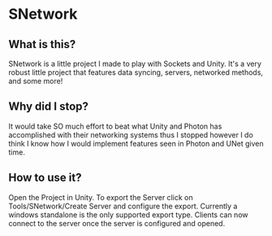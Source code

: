 # SNetwork

## What is this?

SNetwork is a little project I made to play with Sockets and Unity. It's a very robust little project that features data syncing, servers, networked methods, and some more!

## Why did I stop?

It would take SO much effort to beat what Unity and Photon has accomplished with their networking systems thus I stopped however I do think I know how I would implement features seen in Photon and UNet given time.

## How to use it?

Open the Project in Unity. To export the Server click on Tools/SNetwork/Create Server and configure the export. Currently a windows standalone is the only supported export type. Clients can now connect to the server once the server is configured and opened.